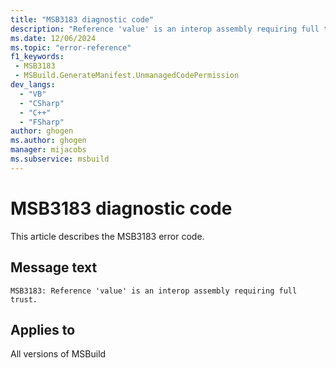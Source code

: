 ```yaml
---
title: "MSB3183 diagnostic code"
description: "Reference 'value' is an interop assembly requiring full trust."
ms.date: 12/06/2024
ms.topic: "error-reference"
f1_keywords:
 - MSB3183
 - MSBuild.GenerateManifest.UnmanagedCodePermission
dev_langs:
  - "VB"
  - "CSharp"
  - "C++"
  - "FSharp"
author: ghogen
ms.author: ghogen
manager: mijacobs
ms.subservice: msbuild
---
```


# MSB3183 diagnostic code

<!-- :::ErrorDefinitionDescription::: -->
<!-- :::editable-content name="introDescription"::: -->
This article describes the MSB3183 error code.
<!-- :::editable-content-end::: -->

## Message text

`MSB3183: Reference 'value' is an interop assembly requiring full trust.`

<!-- :::editable-content name="postOutputDescription"::: -->
<!--
{StrBegin="MSB3183: "}
-->
<!-- :::editable-content-end::: -->
<!-- :::ErrorDefinitionDescription-end::: -->

## Applies to

All versions of MSBuild
